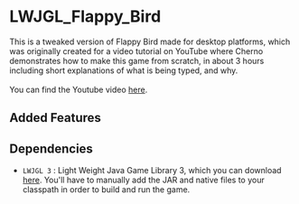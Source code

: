 # LWJGL_Flappy_Bird

This is a tweaked version of Flappy Bird made for desktop platforms, which was originally created for a video tutorial on YouTube where Cherno demonstrates how to make this game from scratch, in about 3 hours including short explanations of what is being typed, and why. <br /><br />
  You can find the Youtube video [here](http://youtu.be/527bR2JHSR0). <br /> 

## Added Features

## Dependencies
* `LWJGL 3` : Light Weight Java Game Library 3, which you can download [here](http://www.lwjgl.org/download). You'll have to manually add the JAR and native files to your classpath in order to build and run the game.
